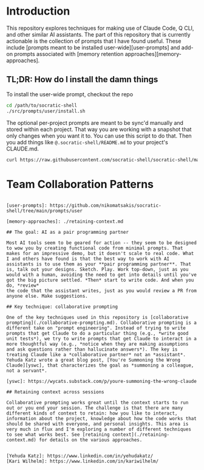 # Introduction

This repository explores techniques for making use of Claude Code, Q CLI, and other similar AI assistants. The part of this repository that is currently actionable is the collection of prompts that I have found useful. These include [prompts meant to be installed user-wide][user-prompts] and add-on prompts associated with [memory retention approaches][memory-approaches].

## TL;DR: How do I install the damn things

To install the user-wide prompt, checkout the repo 

```bash
cd /path/to/socratic-shell
./src/prompts/user/install.sh
```

The optional per-project prompts are meant to be sync'd manually and stored within each project. That way you are working with a snapshot that only changes when you want it to. You can use this script to do that. Then you add things like `@.socratic-shell/README.md` to your project's CLAUDE.md.

```bash
curl https://raw.githubusercontent.com/socratic-shell/socratic-shell/main/src/prompts/project/install.sh | bash
```

# Team Collaboration Patterns

```

[user-prompts]: https://github.com/nikomatsakis/socratic-shell/tree/main/prompts/user

[memory-approaches]: ./retaining-context.md

## The goal: AI as a pair programming partner

Most AI tools seem to be geared for action -- they seem to be designed to wow you by creating functional code from minimal prompts. That makes for an impressive demo, but it doesn't scale to real code. What I and others have found is that the best way to work with AI assistants is to use them as your **pair programming partner**. That is, talk out your designs. Sketch. Play. Work top-down, just as you would with a human, avoiding the need to get into details until you've got the big picture settled. *Then* start to write code. And when you do, *review* 
the code that the assistant writes, just as you would review a PR from anyone else. Make suggestions.

## Key technique: collaborative prompting

One of the key techniques used in this repository is [collaborative prompting](./collaborative-prompting.md). Collaborative prompting is a different take on "prompt engineering". Instead of trying to write prompts that get Claude to do a particular thing (e.g., *write good unit tests*), we try to write prompts that get Claude to interact in a more thoughtful way (e.g., *notice when they are making assumptions and ask questions rather than hallucinate answers*). The key is treating Claude like a *collaborative partner* not an *assistant*. Yehuda Katz wrote a great blog post, [You're Summoning the Wrong Claude][yswc], that characterizes the goal as *summoning a colleague, not a servant*.

[yswc]: https://wycats.substack.com/p/youre-summoning-the-wrong-claude

## Retaining context across sessions

Collaborative prompting works great until the context starts to run out or you end your session. The challenge is that there are many different kinds of context to retain: how you like to interact, information about the project, knowledge about how the code works that should be shared with everyone, and personal insights. This area is very much in flux and I'm exploring a number of different techniques to see what works best. See [retaining context](./retaining-context.md) for details on the various approaches.


[Yehuda Katz]: https://www.linkedin.com/in/yehudakatz/
[Kari Wilhelm]: https://www.linkedin.com/in/kariwilhelm/